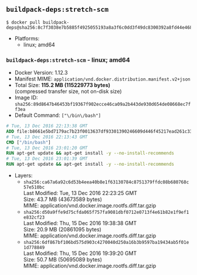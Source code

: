 ## `buildpack-deps:stretch-scm`

```console
$ docker pull buildpack-deps@sha256:8c7f3038e7b5885f4925055193a8a3f6c0dd3f49dc8300392a8fd44e46836ac2
```

-	Platforms:
	-	linux; amd64

### `buildpack-deps:stretch-scm` - linux; amd64

-	Docker Version: 1.12.3
-	Manifest MIME: `application/vnd.docker.distribution.manifest.v2+json`
-	Total Size: **115.2 MB (115229773 bytes)**  
	(compressed transfer size, not on-disk size)
-	Image ID: `sha256:89d8647b46453bf19367f902ecce46ca09a2b443de930d654de08668ec7ff3ea`
-	Default Command: `["\/bin\/bash"]`

```dockerfile
# Tue, 13 Dec 2016 22:13:38 GMT
ADD file:b8661e5bd7179ac7b23f0013637df93301390246609d446f45217ead261c33bf in / 
# Tue, 13 Dec 2016 22:13:43 GMT
CMD ["/bin/bash"]
# Tue, 13 Dec 2016 23:01:20 GMT
RUN apt-get update && apt-get install -y --no-install-recommends 		ca-certificates 		curl 		wget 	&& rm -rf /var/lib/apt/lists/*
# Tue, 13 Dec 2016 23:01:39 GMT
RUN apt-get update && apt-get install -y --no-install-recommends 		bzr 		git 		mercurial 		openssh-client 		subversion 				procps 	&& rm -rf /var/lib/apt/lists/*
```

-	Layers:
	-	`sha256:ca67a6a92c6d53b4eea40b8e1f63130784c8751379ffdc08b680768c57e510bc`  
		Last Modified: Tue, 13 Dec 2016 22:23:25 GMT  
		Size: 43.7 MB (43673589 bytes)  
		MIME: application/vnd.docker.image.rootfs.diff.tar.gzip
	-	`sha256:d50a9ffe9d75cfda065f757fa9081dbf0712e0713f4e61b82e1f9ef1e832cf23`  
		Last Modified: Thu, 15 Dec 2016 19:38:38 GMT  
		Size: 20.9 MB (20861095 bytes)  
		MIME: application/vnd.docker.image.rootfs.diff.tar.gzip
	-	`sha256:6df867bf106bd575d903c4270040d250a16b3b9597ba19434ab5f01e1d778849`  
		Last Modified: Thu, 15 Dec 2016 19:39:20 GMT  
		Size: 50.7 MB (50695089 bytes)  
		MIME: application/vnd.docker.image.rootfs.diff.tar.gzip
